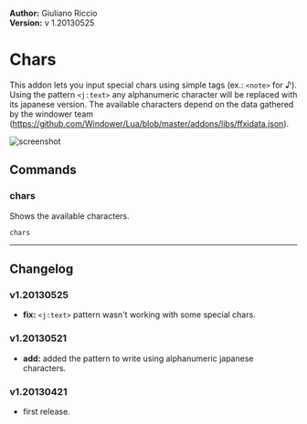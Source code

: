 **Author:** Giuliano Riccio  
**Version:** v 1.20130525

# Chars #
This addon lets you input special chars using simple tags (ex.: ```<note>``` for ♪). Using the pattern ```<j:text>``` any alphanumeric character will be replaced with its japanese version. The available characters depend on the data gathered by the windower team (https://github.com/Windower/Lua/blob/master/addons/libs/ffxidata.json).

![screenshot](http://i39.tinypic.com/spdwz6.png) 

## Commands ##
### chars ###
Shows the available characters.

```
chars 
```

----

## Changelog ##

### v1.20130525 ###
* **fix:** ```<j:text>``` pattern wasn't working with some special chars.

###  v1.20130521 ###
* **add:** added the pattern to write using alphanumeric japanese characters.

###  v1.20130421 ###
* first release.
